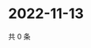 # 2022-11-13

共 0 条

<!-- BEGIN WEIBO -->
<!-- 最后更新时间 Sun Nov 13 2022 16:20:14 GMT+0800 (China Standard Time) -->

<!-- END WEIBO -->
